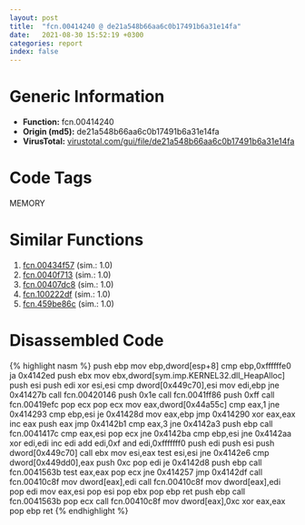 ```yaml
---
layout: post
title:  "fcn.00414240 @ de21a548b66aa6c0b17491b6a31e14fa"
date:   2021-08-30 15:52:19 +0300
categories: report
index: false
---
```


# Generic Information
- **Function:** fcn.00414240
- **Origin (md5):** de21a548b66aa6c0b17491b6a31e14fa
- **VirusTotal:** [virustotal.com/gui/file/de21a548b66aa6c0b17491b6a31e14fa][virustotal_ref]

# Code Tags
<span class="tag" id="MEMORY">MEMORY</span>


# Similar Functions

1. [fcn.00434f57][similar_1_ref] (sim.: 1.0)
2. [fcn.0040f713][similar_2_ref] (sim.: 1.0)
3. [fcn.00407dc8][similar_3_ref] (sim.: 1.0)
4. [fcn.100222df][similar_4_ref] (sim.: 1.0)
5. [fcn.459be86c][similar_5_ref] (sim.: 1.0)


# Disassembled Code

{% highlight nasm %}
push ebp
mov ebp,dword[esp+8]
cmp ebp,0xffffffe0
ja 0x4142ed
push ebx
mov ebx,dword[sym.imp.KERNEL32.dll_HeapAlloc]
push esi
push edi
xor esi,esi
cmp dword[0x449c70],esi
mov edi,ebp
jne 0x41427b
call fcn.00420146
push 0x1e
call fcn.0041ff86
push 0xff
call fcn.00419efc
pop ecx
pop ecx
mov eax,dword[0x44a55c]
cmp eax,1
jne 0x414293
cmp ebp,esi
je 0x41428d
mov eax,ebp
jmp 0x414290
xor eax,eax
inc eax
push eax
jmp 0x4142b1
cmp eax,3
jne 0x4142a3
push ebp
call fcn.0041417c
cmp eax,esi
pop ecx
jne 0x4142ba
cmp ebp,esi
jne 0x4142aa
xor edi,edi
inc edi
add edi,0xf
and edi,0xfffffff0
push edi
push esi
push dword[0x449c70]
call ebx
mov esi,eax
test esi,esi
jne 0x4142e6
cmp dword[0x449dd0],eax
push 0xc
pop edi
je 0x4142d8
push ebp
call fcn.0041563b
test eax,eax
pop ecx
jne 0x414257
jmp 0x4142df
call fcn.00410c8f
mov dword[eax],edi
call fcn.00410c8f
mov dword[eax],edi
pop edi
mov eax,esi
pop esi
pop ebx
pop ebp
ret
push ebp
call fcn.0041563b
pop ecx
call fcn.00410c8f
mov dword[eax],0xc
xor eax,eax
pop ebp
ret
{% endhighlight %}


[similar_1_ref]: /report/fcn.00434f57@7b00dd8f2abf54a73bfb09681334ff78
[similar_2_ref]: /report/fcn.0040f713@6a695c8c50dfc99993406e2740c7c273
[similar_3_ref]: /report/fcn.00407dc8@e38ba004520fa1a86a35b63e8d5843ef
[similar_4_ref]: /report/fcn.100222df@481b545f5c18f2fce1caac67ddc419e8
[similar_5_ref]: /report/fcn.459be86c@284c9c9722cef7520dddfe58806fd72f
[virustotal_ref]: https://www.virustotal.com/gui/file/de21a548b66aa6c0b17491b6a31e14fa